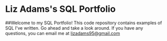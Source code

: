 # Liz Adams's SQL Portfolio

##Welcome to my SQL Portfolio! This code repository contains examples of SQL I've written. Go ahead and take a look around. If you have any questions, you can email me at lizadams95@gmail.com
